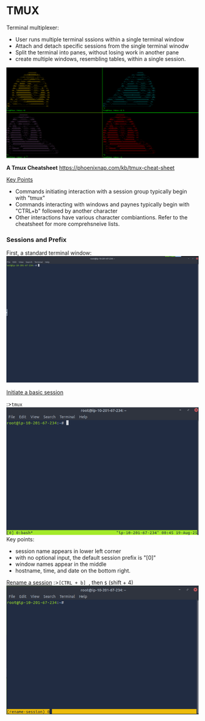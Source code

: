 # TMUX
Terminal multiplexer:
- User runs multiple terminal sssions within a single terminal window
- Attach and detach specific sessions from the single terminal winodw
- Split the terminal into panes, without losing work in another pane
- create multiple windows, resembling tables, within a single session.

![Tmux Example](/images/tmux.png)<br>

**A Tmux Cheatsheet**
https://phoenixnap.com/kb/tmux-cheat-sheet

<ins>Key Points</ins>
- Commands initiating interaction with a session group typically begin with "tmux"
- Commands interacting with windows and paynes typically begin with "CTRL+b" followed by another character
- Other interactions have various character combiantions. Refer to the cheatsheet for more comprehsneive lists.

### Sessions and Prefix ###

First, a standard terminal window:<br>
![Plain Terminal](/images/terminal.png)<br>

<ins>Initiate a basic session</ins>

:>````tmux````<br>
![Basic Session](/images/basicSession.png)<br>
Key points:
- session name appears in lower left corner
- with no optional input, the default session prefix is "[0]"
- window names appear in the middle
- hostname, time, and date on the bottom right.

<ins>Rename a session</ins>
:>````[CTRL + b] ````, then ```` $ ```` (shift + 4)<br>
![Ready to rename the session](/images/renameSessionStart.png)<br>


